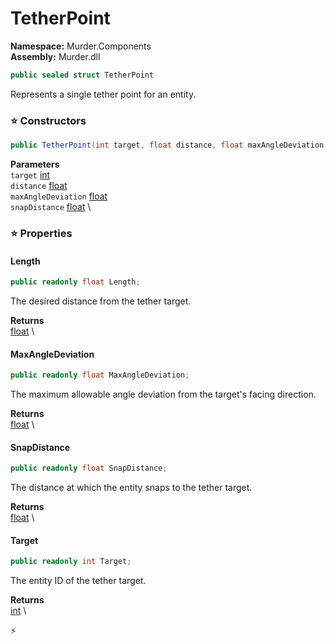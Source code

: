 # TetherPoint

**Namespace:** Murder.Components \
**Assembly:** Murder.dll

```csharp
public sealed struct TetherPoint
```

Represents a single tether point for an entity.

### ⭐ Constructors
```csharp
public TetherPoint(int target, float distance, float maxAngleDeviation, float snapDistance)
```

**Parameters** \
`target` [int](https://learn.microsoft.com/en-us/dotnet/api/System.Int32?view=net-7.0) \
`distance` [float](https://learn.microsoft.com/en-us/dotnet/api/System.Single?view=net-7.0) \
`maxAngleDeviation` [float](https://learn.microsoft.com/en-us/dotnet/api/System.Single?view=net-7.0) \
`snapDistance` [float](https://learn.microsoft.com/en-us/dotnet/api/System.Single?view=net-7.0) \

### ⭐ Properties
#### Length
```csharp
public readonly float Length;
```

The desired distance from the tether target.

**Returns** \
[float](https://learn.microsoft.com/en-us/dotnet/api/System.Single?view=net-7.0) \
#### MaxAngleDeviation
```csharp
public readonly float MaxAngleDeviation;
```

The maximum allowable angle deviation from the target's facing direction.

**Returns** \
[float](https://learn.microsoft.com/en-us/dotnet/api/System.Single?view=net-7.0) \
#### SnapDistance
```csharp
public readonly float SnapDistance;
```

The distance at which the entity snaps to the tether target.

**Returns** \
[float](https://learn.microsoft.com/en-us/dotnet/api/System.Single?view=net-7.0) \
#### Target
```csharp
public readonly int Target;
```

The entity ID of the tether target.

**Returns** \
[int](https://learn.microsoft.com/en-us/dotnet/api/System.Int32?view=net-7.0) \


⚡